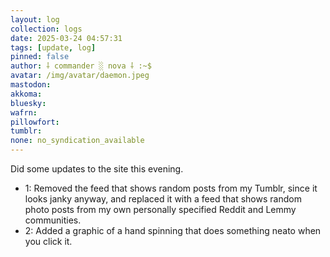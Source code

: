 ```yaml
---
layout: log
collection: logs
date: 2025-03-24 04:57:31
tags: [update, log]
pinned: false
author: ⸸ commander ░ nova ⸸ :~$
avatar: /img/avatar/daemon.jpeg
mastodon: 
akkoma: 
bluesky: 
wafrn: 
pillowfort: 
tumblr: 
none: no_syndication_available 
---
```

Did some updates to the site this evening.

- 1: Removed the feed that shows random posts from my Tumblr, since it looks janky anyway, and replaced it with a feed that shows random photo posts from my own personally specified Reddit and Lemmy communities.
- 2: Added a graphic of a hand spinning that does something neato when you click it.


